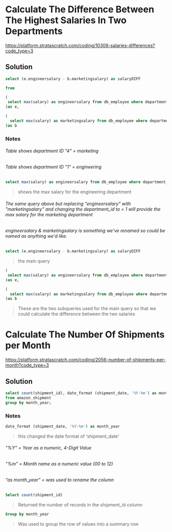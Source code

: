 #  Calculate The Difference Between The Highest Salaries In Two Departments

https://platform.stratascratch.com/coding/10308-salaries-differences?code_type=3
## Solution
```sql
select (e.engineersalary - b.marketingsalary) as salaryDIFF

from

( 
 select max(salary) as engineersalary from db_employee where department_id = 4
)as e,

(
  select max(salary) as marketingsalary from db_employee where department_id = 1
)as b
  ```
### Notes
  
###### Table shows department ID "4" = marketing

###### Table shows department ID "1" = engineering


   ```sql
select max(salary) as engineersalary from db_employee where department_id = 4
```
> shows the max salary for the engineering department




###### The same query above but replacing "engineersalary" with "marketingsalary" and changing the department_id to = 1 will provide the max salary for the marketing department

###### engineersalary & marketingsalary is something we've renamed so could be named as anything we'd like.
```sql  
select (e.engineersalary - b.marketingsalary) as salaryDIFF
```
> the main query
```sql  
( 
 select max(salary) as engineersalary from db_employee where department_id = 4
)as e,

(
  select max(salary) as marketingsalary from db_employee where department_id = 1
)as b
  ```
>
> These are the two subqueries used for the main query so that we could calculate the difference between the two salaries

# Calculate The Number Of Shipments per Month

https://platform.stratascratch.com/coding/2056-number-of-shipments-per-month?code_type=3
## Solution
```sql
select count(shipment_id), date_format (shipment_date, '%Y-%m') as month_year 
from amazon_shipment
group by month_year;
```
### Notes
```sql
date_format (shipment_date, '%Y-%m') as month_year
```
>this changed the date format  of ‘shipment_date’ 

###### “%Y” = Year as a numeric, 4-Digit Value 
###### “%m” = Month name as a numeric value (00 to 12)
###### “as month_year” = was used to rename the column

```sql
Select count(shipment_id)
```
>Returned the number of records in the shipment_id column

```sql
Group by month_year
```
>Was used to group the row of values into a summary row

